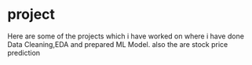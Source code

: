 # project
Here are some of the projects which i have worked on where i  have done Data Cleaning,EDA and prepared ML Model.
also the are stock price prediction

